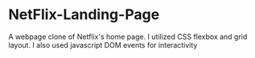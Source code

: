 # NetFlix-Landing-Page
A webpage clone of Netflix's home page. I utilized CSS flexbox and grid layout. I also used javascript DOM events for interactivity
